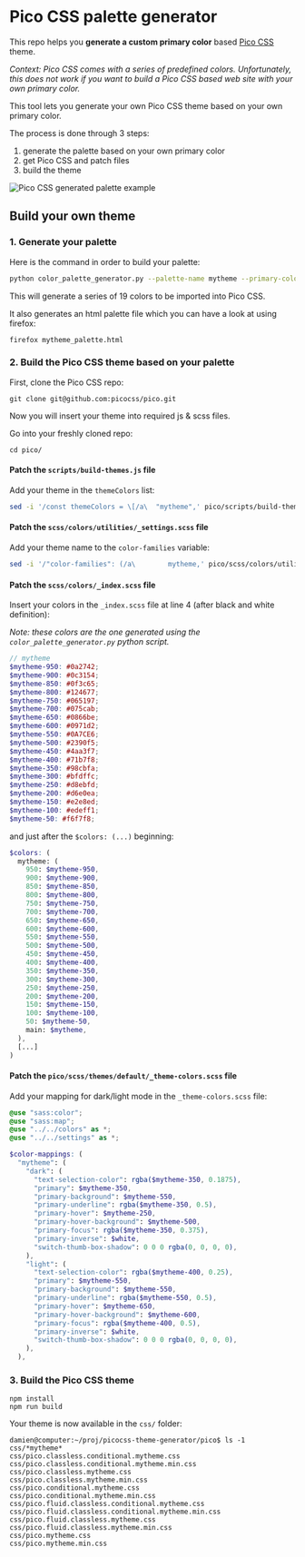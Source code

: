 # Pico CSS palette generator

This repo helps you **generate a custom primary color** based [Pico CSS](https://picocss.com/) theme.

*Context: Pico CSS comes with a series of predefined colors. Unfortunately, this does not work if you want to build a Pico CSS based web site with your own primary color.*

This tool lets you generate your own Pico CSS theme based on your own primary color.

The process is done through 3 steps:

1. generate the palette based on your own primary color
2. get Pico CSS and patch files
3. build the theme

![Pico CSS generated palette example](./screenshots/generated-palette-example.png)

## Build your own theme

### 1. Generate your palette

Here is the command in order to build your palette:

```bash
python color_palette_generator.py --palette-name mytheme --primary-color '#e74c3c'
```

This will generate a series of 19 colors to be imported into Pico CSS.

It also generates an html palette file which you can have a look at using firefox:

```shell
firefox mytheme_palette.html
```

### 2. Build the Pico CSS theme based on your palette

First, clone the Pico CSS repo:

```
git clone git@github.com:picocss/pico.git
```

Now you will insert your theme into required js & scss files.

Go into your freshly cloned repo:

```
cd pico/
```


#### Patch the `scripts/build-themes.js` file

Add your theme in the `themeColors` list:

```bash
sed -i '/const themeColors = \[/a\  "mytheme",' pico/scripts/build-themes.js
```

#### Patch the `scss/colors/utilities/_settings.scss` file

Add your theme name to the `color-families` variable:

```bash
sed -i '/"color-families": (/a\        mytheme,' pico/scss/colors/utilities/_settings.scss
```

#### Patch the `scss/colors/_index.scss` file

Insert your colors in the `_index.scss` file at line 4 (after black and white definition):

*Note: these colors are the one generated using the `color_palette_generator.py` python script.*


```scss
// mytheme
$mytheme-950: #0a2742;
$mytheme-900: #0c3154;
$mytheme-850: #0f3c65;
$mytheme-800: #124677;
$mytheme-750: #065197;
$mytheme-700: #075cab;
$mytheme-650: #0866be;
$mytheme-600: #0971d2;
$mytheme-550: #0A7CE6;
$mytheme-500: #2390f5;
$mytheme-450: #4aa3f7;
$mytheme-400: #71b7f8;
$mytheme-350: #98cbfa;
$mytheme-300: #bfdffc;
$mytheme-250: #d8ebfd;
$mytheme-200: #d6e0ea;
$mytheme-150: #e2e8ed;
$mytheme-100: #edeff1;
$mytheme-50: #f6f7f8;
```

and just after the `$colors: (...)` beginning:

```scss
$colors: (
  mytheme: (
    950: $mytheme-950,
    900: $mytheme-900,
    850: $mytheme-850,
    800: $mytheme-800,
    750: $mytheme-750,
    700: $mytheme-700,
    650: $mytheme-650,
    600: $mytheme-600,
    550: $mytheme-550,
    500: $mytheme-500,
    450: $mytheme-450,
    400: $mytheme-400,
    350: $mytheme-350,
    300: $mytheme-300,
    250: $mytheme-250,
    200: $mytheme-200,
    150: $mytheme-150,
    100: $mytheme-100,
    50: $mytheme-50,
    main: $mytheme,
  ), 
  [...]
)
```

#### Patch the `pico/scss/themes/default/_theme-colors.scss` file

Add your mapping for dark/light mode in the `_theme-colors.scss` file:

```scss
@use "sass:color";
@use "sass:map";
@use "../../colors" as *;
@use "../../settings" as *;

$color-mappings: (
  "mytheme": (
    "dark": (
      "text-selection-color": rgba($mytheme-350, 0.1875),
      "primary": $mytheme-350,
      "primary-background": $mytheme-550,
      "primary-underline": rgba($mytheme-350, 0.5),
      "primary-hover": $mytheme-250,
      "primary-hover-background": $mytheme-500,
      "primary-focus": rgba($mytheme-350, 0.375),
      "primary-inverse": $white,
      "switch-thumb-box-shadow": 0 0 0 rgba(0, 0, 0, 0),
    ),
    "light": (
      "text-selection-color": rgba($mytheme-400, 0.25),
      "primary": $mytheme-550,
      "primary-background": $mytheme-550,
      "primary-underline": rgba($mytheme-550, 0.5),
      "primary-hover": $mytheme-650,
      "primary-hover-background": $mytheme-600,
      "primary-focus": rgba($mytheme-400, 0.5),
      "primary-inverse": $white,
      "switch-thumb-box-shadow": 0 0 0 rgba(0, 0, 0, 0),
    ),
  ),
```

### 3. Build the Pico CSS theme

```
npm install
npm run build
```

Your theme is now available in the `css/` folder:

```shell
damien@computer:~/proj/picocss-theme-generator/pico$ ls -1 css/*mytheme*
css/pico.classless.conditional.mytheme.css
css/pico.classless.conditional.mytheme.min.css
css/pico.classless.mytheme.css
css/pico.classless.mytheme.min.css
css/pico.conditional.mytheme.css
css/pico.conditional.mytheme.min.css
css/pico.fluid.classless.conditional.mytheme.css
css/pico.fluid.classless.conditional.mytheme.min.css
css/pico.fluid.classless.mytheme.css
css/pico.fluid.classless.mytheme.min.css
css/pico.mytheme.css
css/pico.mytheme.min.css
```
